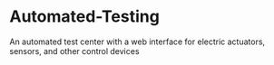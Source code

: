 # Automated-Testing
An automated test center with a web interface for electric actuators, sensors, and other control devices
